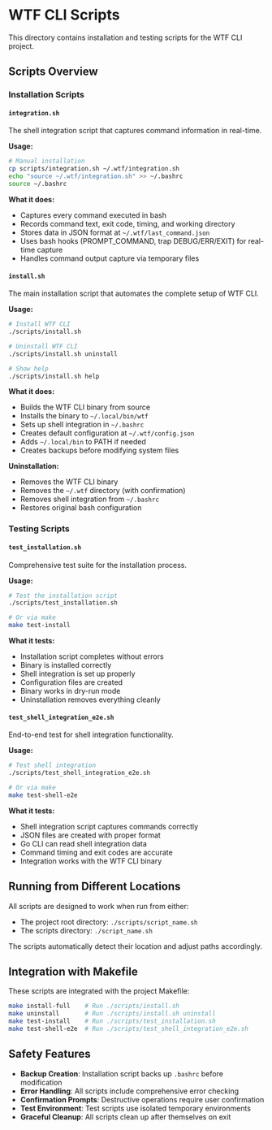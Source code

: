 # WTF CLI Scripts

This directory contains installation and testing scripts for the WTF CLI project.

## Scripts Overview

### Installation Scripts

#### `integration.sh`
The shell integration script that captures command information in real-time.

**Usage:**
```bash
# Manual installation
cp scripts/integration.sh ~/.wtf/integration.sh
echo "source ~/.wtf/integration.sh" >> ~/.bashrc
source ~/.bashrc
```

**What it does:**
- Captures every command executed in bash
- Records command text, exit code, timing, and working directory
- Stores data in JSON format at `~/.wtf/last_command.json`
- Uses bash hooks (PROMPT_COMMAND, trap DEBUG/ERR/EXIT) for real-time capture
- Handles command output capture via temporary files

#### `install.sh`
The main installation script that automates the complete setup of WTF CLI.

**Usage:**
```bash
# Install WTF CLI
./scripts/install.sh

# Uninstall WTF CLI
./scripts/install.sh uninstall

# Show help
./scripts/install.sh help
```

**What it does:**
- Builds the WTF CLI binary from source
- Installs the binary to `~/.local/bin/wtf`
- Sets up shell integration in `~/.bashrc`
- Creates default configuration at `~/.wtf/config.json`
- Adds `~/.local/bin` to PATH if needed
- Creates backups before modifying system files

**Uninstallation:**
- Removes the WTF CLI binary
- Removes the `~/.wtf` directory (with confirmation)
- Removes shell integration from `~/.bashrc`
- Restores original bash configuration

### Testing Scripts

#### `test_installation.sh`
Comprehensive test suite for the installation process.

**Usage:**
```bash
# Test the installation script
./scripts/test_installation.sh

# Or via make
make test-install
```

**What it tests:**
- Installation script completes without errors
- Binary is installed correctly
- Shell integration is set up properly
- Configuration files are created
- Binary works in dry-run mode
- Uninstallation removes everything cleanly

#### `test_shell_integration_e2e.sh`
End-to-end test for shell integration functionality.

**Usage:**
```bash
# Test shell integration
./scripts/test_shell_integration_e2e.sh

# Or via make
make test-shell-e2e
```

**What it tests:**
- Shell integration script captures commands correctly
- JSON files are created with proper format
- Go CLI can read shell integration data
- Command timing and exit codes are accurate
- Integration works with the WTF CLI binary

## Running from Different Locations

All scripts are designed to work when run from either:
- The project root directory: `./scripts/script_name.sh`
- The scripts directory: `./script_name.sh`

The scripts automatically detect their location and adjust paths accordingly.

## Integration with Makefile

These scripts are integrated with the project Makefile:

```bash
make install-full    # Run ./scripts/install.sh
make uninstall       # Run ./scripts/install.sh uninstall
make test-install    # Run ./scripts/test_installation.sh
make test-shell-e2e  # Run ./scripts/test_shell_integration_e2e.sh
```

## Safety Features

- **Backup Creation**: Installation script backs up `.bashrc` before modification
- **Error Handling**: All scripts include comprehensive error checking
- **Confirmation Prompts**: Destructive operations require user confirmation
- **Test Environment**: Test scripts use isolated temporary environments
- **Graceful Cleanup**: All scripts clean up after themselves on exit
